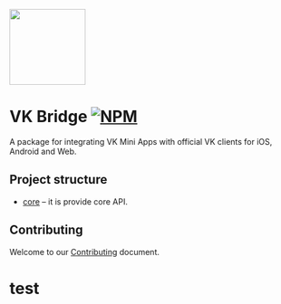 [npm-badge]: https://img.shields.io/npm/v/@vkontakte/vk-bridge.svg
[npm-link]: https://npmjs.com/package/@vkontakte/vk-bridge

[<img width="134" src="https://vk.com/images/apps/mini_apps/vk_mini_apps_logo.svg">](https://vk.com/services)

# VK Bridge [![NPM][npm-badge]][npm-link]

A package for integrating VK Mini Apps with official VK clients for iOS, Android and Web.

## Project structure

- [core](./packages/core/README.md) – it is provide core API.

## Contributing

Welcome to our [Contributing](./CONTRIBUTING.md) document.

# test
